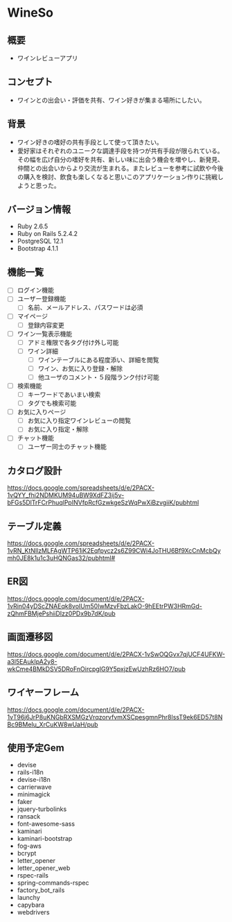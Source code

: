 # WineSo

## 概要
- ワインレビューアプリ

## コンセプト
- ワインとの出会い・評価を共有、ワイン好きが集まる場所にしたい。

## 背景
- ワイン好きの嗜好の共有手段として使って頂きたい。
- 愛好家はそれぞれのユニークな調達手段を持つが共有手段が限られている。その幅を広げ自分の嗜好を共有、新しい味に出会う機会を増やし、新発見、仲間との出会いからより交流が生まれる。またレビューを参考に試飲や今後の購入を検討、飲食も楽しくなると思いこのアプリケーション作りに挑戦しようと思った。

## バージョン情報
- Ruby 2.6.5
- Ruby on Rails 5.2.4.2
- PostgreSQL 12.1
- Bootstrap 4.1.1

## 機能一覧
- [ ] ログイン機能
- [ ] ユーザー登録機能
  - [ ] 名前、メールアドレス、パスワードは必須
- [ ] マイページ
  - [ ] 登録内容変更
- [ ] ワイン一覧表示機能
  - [ ] アドミ権限で各タグ付け外し可能
  - [ ] ワイン詳細
    - [ ] ワインテーブルにある程度添い、詳細を閲覧
    - [ ] ワイン、お気に入り登録・解除
    - [ ] 他ユーザのコメント・５段階ランク付け可能
- [ ] 検索機能
  - [ ] キーワードであいまい検索
  - [ ] タグでも検索可能
- [ ] お気に入りページ
  - [ ] お気に入り指定ワインレビューの閲覧
  - [ ] お気に入り指定・解除
- [ ] チャット機能
  - [ ] ユーザー同士のチャット機能
  
## カタログ設計
https://docs.google.com/spreadsheets/d/e/2PACX-1vQYY_fhi2NDMKUM94uBW9XdFZ3ij5v-bFGs5DlTrFCrPhuqlPpINVfpRcfGzwkgeSzWqPwXiBzvgiiK/pubhtml

## テーブル定義
https://docs.google.com/spreadsheets/d/e/2PACX-1vRN_KtNllzMLFAgWTP61iK2Eqfpycz2s6Z99CWi4JoTHU6Bf9XcCnMcbQymh0JE8k1u1c3uHQNGas32/pubhtml#

## ER図
https://docs.google.com/document/d/e/2PACX-1vRin04yDScZNAEqk8voIUm50IwMzvFbzLakO-9hEEtrPW3HRmGd-zQhmFBMjePshiiDIzz0PDx9b7dK/pub

## 画面遷移図
https://docs.google.com/document/d/e/2PACX-1vSwOQGvx7qjUCF4UFKW-a3l5EAukIpA2y8-wkCme4BMkDSV5DRoFnOircpgIG9Y5pxjzEwUzhRz6HO7/pub

## ワイヤーフレーム
https://docs.google.com/document/d/e/2PACX-1vT96j6JrP8uKNGbRXSMGzVrqzorvfvmXSCpesgmnPhr8lssT9ek6ED57t8NBc9BMeIu_XrCuKW8wUaH/pub

## 使用予定Gem
- devise
- rails-i18n
- devise-i18n
- carrierwave
- minimagick
- faker
- jquery-turbolinks
- ransack
- font-awesome-sass
- kaminari
- kaminari-bootstrap
- fog-aws
- bcrypt
- letter_opener
- letter_opener_web
- rspec-rails
- spring-commands-rspec
- factory_bot_rails
- launchy
- capybara
- webdrivers
